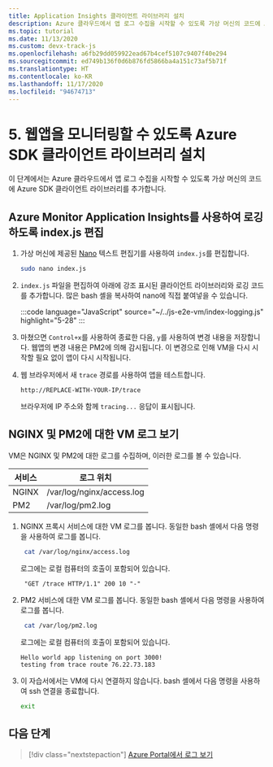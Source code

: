```yaml
---
title: Application Insights 클라이언트 라이브러리 설치
description: Azure 클라우드에서 앱 로그 수집을 시작할 수 있도록 가상 머신의 코드에 Azure SDK 클라이언트 라이브러리를 추가합니다.
ms.topic: tutorial
ms.date: 11/13/2020
ms.custom: devx-track-js
ms.openlocfilehash: a6fb29dd059922ead67b4cef5107c9407f40e294
ms.sourcegitcommit: ed749b136f0d6b876fd5866ba4a151c73af5b71f
ms.translationtype: HT
ms.contentlocale: ko-KR
ms.lasthandoff: 11/17/2020
ms.locfileid: "94674713"
---
```

# <a name="5-install-azure-sdk-client-library-to-monitor-web-app"></a>5. 웹앱을 모니터링할 수 있도록 Azure SDK 클라이언트 라이브러리 설치

이 단계에서는 Azure 클라우드에서 앱 로그 수집을 시작할 수 있도록 가상 머신의 코드에 Azure SDK 클라이언트 라이브러리를 추가합니다.

## <a name="edit-indexjs-for-logging-with-azure-monitor-application-insights"></a>Azure Monitor Application Insights를 사용하여 로깅하도록 index.js 편집

1. 가상 머신에 제공된 [Nano](https://www.nano-editor.org/dist/latest/nano.html#Editor-Basics) 텍스트 편집기를 사용하여 `index.js`를 편집합니다. 

    ```bash
    sudo nano index.js
    ```

1. `index.js` 파일을 편집하여 아래에 강조 표시된 클라이언트 라이브러리와 로깅 코드를 추가합니다. 많은 bash 셸을 복사하여 nano에 직접 붙여넣을 수 있습니다. 

    :::code language="JavaScript" source="~/../js-e2e-vm/index-logging.js" highlight="5-28" :::

1. 마쳤으면 `Control+x`를 사용하여 종료한 다음, `y`를 사용하여 변경 내용을 저장합니다. 웹앱의 변경 내용은 PM2에 의해 감시됩니다. 이 변경으로 인해 VM을 다시 시작할 필요 없이 앱이 다시 시작됩니다. 

1. 웹 브라우저에서 새 `trace` 경로를 사용하여 앱을 테스트합니다.

    ```http
    http://REPLACE-WITH-YOUR-IP/trace
    ```

    브라우저에 IP 주소와 함께 `tracing...` 응답이 표시됩니다.

## <a name="viewing-the-vm-logs-for-nginx-and-pm2"></a>NGINX 및 PM2에 대한 VM 로그 보기

VM은 NGINX 및 PM2에 대한 로그를 수집하며, 이러한 로그를 볼 수 있습니다.

| 서비스 | 로그 위치|
|--|--|
|NGINX| /var/log/nginx/access.log|
|PM2| /var/log/pm2.log|

1. NGINX 프록시 서비스에 대한 VM 로그를 봅니다. 동일한 bash 셸에서 다음 명령을 사용하여 로그를 봅니다.

    ```bash
     cat /var/log/nginx/access.log
    ```

    로그에는 로컬 컴퓨터의 호출이 포함되어 있습니다. 

    ```console
     "GET /trace HTTP/1.1" 200 10 "-"
    ```

1. PM2 서비스에 대한 VM 로그를 봅니다. 동일한 bash 셸에서 다음 명령을 사용하여 로그를 봅니다.

    ```bash
     cat /var/log/pm2.log
    ```

    로그에는 로컬 컴퓨터의 호출이 포함되어 있습니다. 

    ```console
    Hello world app listening on port 3000!
    testing from trace route 76.22.73.183
    ```

1. 이 자습서에서는 VM에 다시 연결하지 않습니다. bash 셸에서 다음 명령을 사용하여 ssh 연결을 종료합니다. 

    ```bash
    exit
    ```

## <a name="next-step"></a>다음 단계

> [!div class="nextstepaction"]
> [Azure Portal에서 로그 보기](azure-monitor-application-insights-logs.md) 